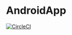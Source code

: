 # AndroidApp


[![CircleCI](https://circleci.com/gh/UncookTheBook/AndroidApp.svg?style=svg)](https://circleci.com/gh/UncookTheBook/AndroidApp)
